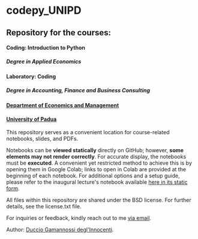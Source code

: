 # codepy_UNIPD

## Repository for the courses: 

#### Coding: Introduction to Python
##### *Degree in Applied Economics*

#### Laboratory: Coding
##### *Degree in Accounting, Finance and Business Consulting*

#### [Department of Economics and Management](https://www.economia.unipd.it/en/)
#### [University of Padua](https://www.unipd.it/en/)


This repository serves as a convenient location for course-related notebooks, slides, and PDFs.

Notebooks can be **viewed statically** directly on GitHub; however, **some elements may not render correctly**. For accurate display, the notebooks must be **executed**. A convenient yet restricted method to achieve this is by opening them in Google Colab; links to open in Colab are provided at the beginning of each notebook. For additional options and a setup guide, please refer to the inaugural lecture's notebook available [here in its static form](https://github.com/dgdi/codepy_UNIPD/blob/main/notebooks/lecture01_introSetup.ipynb).

All files within this repository are shared under the BSD license. For further details, see the license.txt file.

For inquiries or feedback, kindly reach out to me [via email](mailto:duccio.gamannossi@unipd.it).

Author: [Duccio Gamannossi degl'Innocenti](http://www.dgdi.me).
